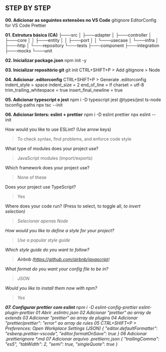 

## STEP BY STEP

**00. Adicionar as seguintes extensões no VS Code**
gitignore
EditorConfig for VS Code
Prettier

**01. Estrutura básica (CA)**
├───src
│ ├───adapter
│ ├───controller
│ ├───core
│ │ ├───entity
│ │ ├───port
│ │ └───usecase
│ └───infra
│ ├───http
│ └───repository
└───tests
├───component
├───integration
├───mocks
└───unit

**02. Inicializar package.json**
npm init -y

**03. Inicializar repositório git**
git init
CTRL+SHIFT+P > Add gitignore > Node

**04. Adicionar .editorconfig**
CTRL+SHIFT+P > Generate .editorconfig
indent_style = space
indent_size = 2
end_of_line = lf
charset = utf-8
trim_trailing_whitespace = true
insert_final_newline = true

**05. Adicionar typescript e jest**
npm i -D typescript jest @types/jest ts-node tsconfig-paths
npx tsc --init

**06. Adicionar linters: eslint + prettier**
npm i -D eslint prettier
npx eslint --init

How would you like to use ESLint? (Use arrow keys)
> To check syntax, find problems, and enforce code style

What type of modules does your project use?
> JavaScript modules (import/exports)

Which framework does your project use?
> None of these

Does your project use TypeScript?
> Yes

Where does your code run? (Press <space> to select, <a> to toggle all, <i> to invert selection)
> Selecionar apenas Node

How would you like to define a style for your project?
> Use a popular style guide

Which style guide do you want to follow?
> Airbnb (https://github.com/airbnb/javascript)

What format do you want your config file to be in?
> JSON

Would you like to install them now with npm?
> Yes

**07. Configurar prettier com eslint**
npm i -D eslint-config-prettier eslint-plugin-prettier
01 Abrir .eslintrc.json
02 Adicionar "prettier" ao array de extends
03 Adicionar "prettier" ao array de plugins
04 Adicionar "prettier/prettier": "error" ao array de rules
05 CTRL+SHIFT+P > Preferences: Open Workplace Settings (JSON)
    {
	    "editor.defaultFormatter": "esbenp.prettier-vscode",
	    "editor.formatOnSave": true
    }
06 Adicionar .prettierignore
*.md
07 Adicionar arquivo .prettierrc.json
    {
    "trailingComma": "es5",
    "tabWidth": 2,
    "semi": true,
    "singleQuote": true
    }
